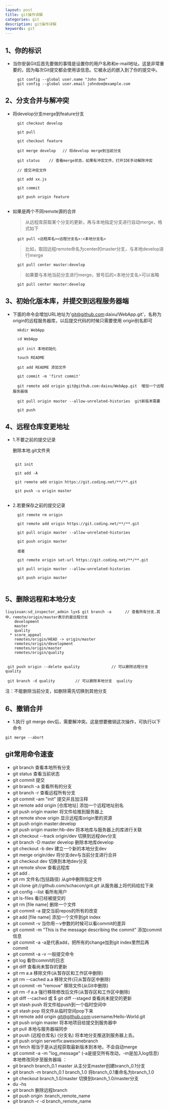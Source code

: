 ```yaml
---
layout: post
title: git操作详解
categories: git
description: git操作详解
keywords: git
---
```


## 1、你的标识

* 当你安装Git后首先要做的事情是设置你的用户名称和e-mail地址。这是非常重要的，因为每次Git提交都会使用该信息。它被永远的嵌入到了你的提交中。
    
  ```
    git config --global user.name "John Doe"
    git config --global user.email johndoe@example.com 
    ```
    

## 2、分支合并与解冲突

* 将develop分支merge到feature分支
   
  ``` 
    git checkout develop
    
    git pull
    
    git checkout feature
    
    git merge develop   // 将develop merge到当前分支
    
    git status    // 查看merge状态，如果有冲突文件，打开IDE手动解除冲突
    
    // 提交冲突文件
    
    git add xx.js     
    
    git commit
    
    git push origin feature
        
  ``` 
* 如果是两个不同remote源的合并

   >从远程库获取某个分支的更新，再与本地指定分支进行自动merge，格式如下

  ```
    git pull <远程库名><远程分支名>:<本地分支名>
  ``` 
  
  >比如，取回远程remote命名为center的master分支，与本地develop进行merge

  ```
    git pull center master:develop
  ``` 
 
  >如果要与本地当前分支进行merge，冒号后的<本地分支名>可以省略

  ```
    git pull center master:develop
  ``` 

## 3、初始化版本库，并提交到远程服务器端

* 下面的命令会增加URL地址为'git@github.com:daixu/WebApp.git'，名称为origin的远程服务器库，以后提交代码的时候只需要使用 origin别名即可

  ```
    mkdir WebApp
    
    cd WebApp
    
    git init 本地初始化
    
    touch README
    
    git add README 添加文件
    
    git commit -m 'first commit'
    
    git remote add origin git@github.com:daixu/WebApp.git  增加一个远程服务器端
    
    git pull origin master --allow-unrelated-histories  git新版本需要
    
    git push 

   ``` 
   

## 4、远程仓库变更地址

* 1.不要之前的提交记录

  删除本地.git文件夹
  
  ```
  
   git init  
    
   git add -A    
    
   git remote add origin https://git.coding.net/**/**.git
     
   git push -u origin master
   
   ```
   
* 2.若要保存之前的提交记录

  ```
    git remote rm origin
       
    git remote add origin https://git.coding.net/**/**.git
       
    git pull origin master --allow-unrelated-histories    
     
    git push origin master
     
    或者
     
    git remote origin set-url https://git.coding.net/**/**.git
     
    git pull origin master --allow-unrelated-histories
     
    git push origin master
    
    ```
## 5、删除远程和本地分支

  
  ```
  liuyixuan:sd_inspector_admin lyx$ git branch -a      // 查看所有分支.其中，remote/origin/master表示的是远程分支
      development
      master
      quality
    * score_appeal
      remotes/origin/HEAD -> origin/master
      remotes/origin/development
      remotes/origin/master
      remotes/origin/quality

    
   git push origin --delete quality              // 可以删除远程分支  quality
    
   git branch -d quality         // 可以删除本地分支  quality
   ```
   注：不能删除当前分支，如删除需先切换到其他分支
   
## 6、撤销合并

  * 1.执行 git merge dev后，需要解冲突。这是想要撤销这次操作，可执行以下命令
  ```
  git merge --abort
   ```
   
## git常用命令速查

* git branch 查看本地所有分支
* git status 查看当前状态 
* git commit 提交 
* git branch -a 查看所有的分支
* git branch -r 查看远程所有分支
* git commit -am "init" 提交并且加注释 
* git remote add origin [仓库地址]  添加一个远程地址别名 
* git push origin master 将文件给推到服务器上 
* git remote show origin 显示远程库origin里的资源 
* git push origin master:develop
* git push origin master:hb-dev 将本地库与服务器上的库进行关联 
* git checkout --track origin/dev 切换到远程dev分支
* git branch -D master develop 删除本地库develop
* git checkout -b dev 建立一个新的本地分支dev
* git merge origin/dev 将分支dev与当前分支进行合并
* git checkout dev 切换到本地dev分支
* git remote show 查看远程库
* git add .
* git rm 文件名(包括路径) 从git中删除指定文件
* git clone git://github.com/schacon/grit.git 从服务器上将代码给拉下来
* git config --list 看所有用户
* git ls-files 看已经被提交的
* git rm [file name] 删除一个文件
* git commit -a 提交当前repos的所有的改变
* git add [file name] 添加一个文件到git index
* git commit -v 当你用－v参数的时候可以看commit的差异
* git commit -m "This is the message describing the commit" 添加commit信息
* git commit -a -a是代表add，把所有的change加到git index里然后再commit
* git commit -a -v 一般提交命令
* git log 看你commit的日志
* git diff 查看尚未暂存的更新
* git rm a.a 移除文件(从暂存区和工作区中删除)
* git rm --cached a.a 移除文件(只从暂存区中删除)
* git commit -m "remove" 移除文件(从Git中删除)
* git rm -f a.a 强行移除修改后文件(从暂存区和工作区中删除)
* git diff --cached 或 $ git diff --staged 查看尚未提交的更新
* git stash push 将文件给push到一个临时空间中
* git stash pop 将文件从临时空间pop下来
* git remote add origin git@github.com:username/Hello-World.git
* git push origin master 将本地项目给提交到服务器中
* git pull 本地与服务器端同步
* git push (远程仓库名) (分支名) 将本地分支推送到服务器上去。
* git push origin serverfix:awesomebranch
* git fetch 相当于是从远程获取最新版本到本地，不会自动merge
* git commit -a -m "log_message" (-a是提交所有改动，-m是加入log信息) 本地修改同步至服务器端 ：
* git branch branch_0.1 master 从主分支master创建branch_0.1分支
* git branch -m branch_0.1 branch_1.0 将branch_0.1重命名为branch_1.0
* git checkout branch_1.0/master 切换到branch_1.0/master分支
* du -hs
* git branch 删除远程branch
* git push origin :branch_remote_name
* git branch -r -d branch_remote_name

